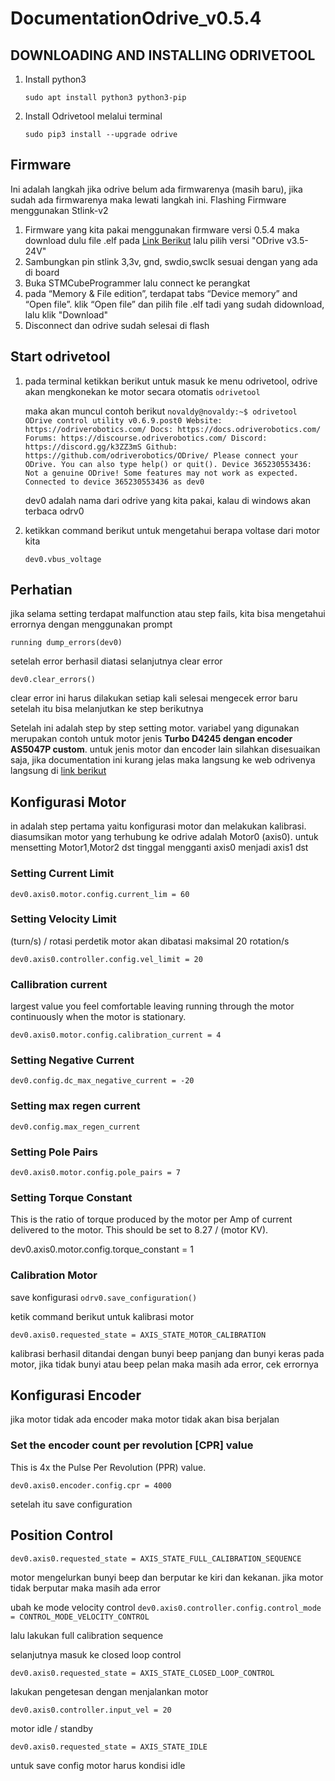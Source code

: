 # DocumentationOdrive_v0.5.4

## **DOWNLOADING AND INSTALLING ODRIVETOOL**
1. Install python3

    `sudo apt install python3 python3-pip
   `

3. Install Odrivetool melalui terminal

   `sudo pip3 install --upgrade odrive
   `

## **Firmware**
Ini adalah langkah jika odrive belum ada firmwarenya (masih baru), jika sudah ada firmwarenya maka lewati langkah ini. Flashing Firmware menggunakan Stlink-v2
1. Firmware yang kita pakai menggunakan firmware versi 0.5.4 maka download dulu file .elf pada [Link Berikut](https://docs.odriverobotics.com/releases/firmware) lalu pilih versi "ODrive v3.5-24V"
2. Sambungkan pin stlink 3,3v, gnd, swdio,swclk sesuai dengan yang ada di board
3. Buka STMCubeProgrammer lalu connect ke perangkat
4. pada “Memory & File edition”, terdapat tabs “Device memory” and “Open file”. klik “Open file” dan pilih file .elf tadi yang sudah didownload, lalu klik "Download"
5. Disconnect dan odrive sudah selesai di flash

## **Start odrivetool**
1. pada terminal ketikkan berikut untuk masuk ke menu odrivetool, odrive akan mengkonekan ke motor secara otomatis
   `odrivetool`
   
   maka akan muncul contoh berikut
   `novaldy@novaldy:~$ odrivetool
   ODrive control utility v0.6.9.post0
   Website: https://odriverobotics.com/
   Docs: https://docs.odriverobotics.com/
   Forums: https://discourse.odriverobotics.com/
   Discord: https://discord.gg/k3ZZ3mS
   Github: https://github.com/odriverobotics/ODrive/
   Please connect your ODrive.
   You can also type help() or quit().
   Device 365230553436: Not a genuine ODrive! Some features may not work as expected.
   Connected to device 365230553436 as dev0`
   
   dev0 adalah nama dari odrive yang kita pakai, kalau di windows akan terbaca odrv0

3. ketikkan command berikut untuk mengetahui berapa voltase dari motor kita
   
   `dev0.vbus_voltage`

## **Perhatian**
jika selama setting terdapat malfunction atau step fails, kita bisa mengetahui errornya dengan menggunakan prompt

`running dump_errors(dev0)`

setelah error berhasil diatasi selanjutnya clear error

`dev0.clear_errors()`

clear error ini harus dilakukan setiap kali selesai mengecek error baru setelah itu bisa melanjutkan ke step berikutnya

Setelah ini adalah step by step setting motor. variabel yang digunakan merupakan contoh untuk motor jenis **Turbo D4245 dengan encoder AS5047P custom**. untuk jenis motor dan encoder lain silahkan disesuaikan saja, jika documentation ini kurang jelas maka langsung ke web odrivenya langsung di [link berikut](https://docs.odriverobotics.com/v/0.5.4/getting-started.html)

## **Konfigurasi Motor**
in adalah step pertama yaitu konfigurasi motor dan melakukan kalibrasi. diasumsikan motor yang terhubung ke odrive adalah Motor0 (axis0). untuk mensetting Motor1,Motor2 dst tinggal mengganti axis0 menjadi axis1 dst

### **Setting Current Limit**

`dev0.axis0.motor.config.current_lim = 60`

### **Setting Velocity Limit**
(turn/s) / rotasi perdetik
motor akan dibatasi maksimal 20 rotation/s

`dev0.axis0.controller.config.vel_limit = 20`

### **Callibration current**
largest value you feel comfortable leaving running through the motor continuously when the motor is stationary.

`dev0.axis0.motor.config.calibration_current = 4`

### **Setting Negative Current**

`dev0.config.dc_max_negative_current = -20`

### **Setting max regen current**

`dev0.config.max_regen_current`

### **Setting Pole Pairs**
`dev0.axis0.motor.config.pole_pairs = 7`

### **Setting Torque Constant**
This is the ratio of torque produced by the motor per Amp of current delivered to the motor. This should be set to 8.27 / (motor KV).

dev0.axis0.motor.config.torque_constant = 1

### **Calibration Motor**
save konfigurasi
`odrv0.save_configuration()`

ketik command berikut untuk kalibrasi motor

`dev0.axis0.requested_state = AXIS_STATE_MOTOR_CALIBRATION`

kalibrasi berhasil ditandai dengan bunyi beep panjang dan bunyi keras pada motor, jika tidak bunyi atau beep pelan maka masih ada error, cek errornya

## **Konfigurasi Encoder**
jika motor tidak ada encoder maka motor tidak akan bisa berjalan

### **Set the encoder count per revolution [CPR] value**
This is 4x the Pulse Per Revolution (PPR) value.

`dev0.axis0.encoder.config.cpr = 4000`

setelah itu save configuration

## **Position Control**

`dev0.axis0.requested_state = AXIS_STATE_FULL_CALIBRATION_SEQUENCE`

motor mengelurkan bunyi beep dan berputar ke kiri dan kekanan. jika motor tidak berputar maka masih ada error

ubah ke mode velocity control
`dev0.axis0.controller.config.control_mode = CONTROL_MODE_VELOCITY_CONTROL`

lalu lakukan full calibration sequence

selanjutnya masuk ke closed loop control

`dev0.axis0.requested_state = AXIS_STATE_CLOSED_LOOP_CONTROL`

lakukan pengetesan dengan menjalankan motor

`dev0.axis0.controller.input_vel = 20`

motor idle / standby

`dev0.axis0.requested_state = AXIS_STATE_IDLE`

untuk save config motor harus kondisi idle
